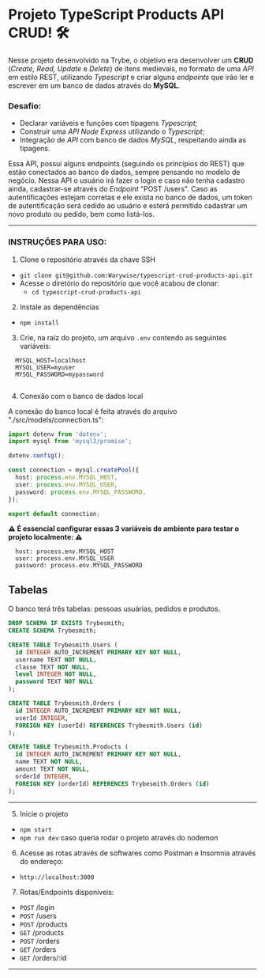 # Projeto TypeScript Products API CRUD! 🛠️

Nesse projeto desenvolvido na Trybe, o objetivo era desenvolver um **CRUD** (_Create, Read, Update_ e _Delete_) de itens medievais, no formato de uma _API_ em estilo REST, utilizando _Typescript_ e criar alguns _endpoints_ que irão ler e escrever em um banco de dados através do **MySQL**.

### Desafio:
 - Declarar variáveis e funções com tipagens _Typescript_;
 - Construir uma _API Node Express_ utilizando o _Typescript_;
 - Integração de _API_ com banco de dados _MySQL_, respeitando ainda as tipagens.



Essa API, possui alguns endpoints (seguindo os princípios do REST) que estão conectados ao banco de dados, sempre pensando no modelo de negócio. Nessa API o usuário irá fazer o login e caso não tenha cadastro ainda, cadastrar-se através do _Endpoint_ "POST /users". Caso as autentificações estejam corretas e ele exista no banco de dados, um token de autentificação será cedido ao usuário e esterá permitido cadastrar um novo produto ou pedido, bem como listá-los.

 
---

### INSTRUÇÕES PARA USO:

1. Clone o repositório através da chave SSH
  * `git clone git@github.com:Warywise/typescript-crud-products-api.git`
  * Acesse o diretório do repositório que você acabou de clonar:
    * `cd typescript-crud-products-api`

2. Instale as dependências
  * `npm install`
 
3. Crie, na raíz do projeto, um arquivo `.env` contendo as seguintes variáveis:

```
  MYSQL_HOST=localhost
  MYSQL_USER=myuser
  MYSQL_PASSWORD=mypassword
  
```
4. Conexão com o banco de dados local

A conexão do banco local é feita através do arquivo "./src/models/connection.ts":

```typescript
import dotenv from 'dotenv';
import mysql from 'mysql2/promise';

dotenv.config();

const connection = mysql.createPool({
  host: process.env.MYSQL_HOST,
  user: process.env.MYSQL_USER,
  password: process.env.MYSQL_PASSWORD,
});

export default connection;
```
**:warning: É essencial configurar essas 3 variáveis de ambiente para testar o projeto localmente: :warning:**

```
  host: process.env.MYSQL_HOST
  user: process.env.MYSQL_USER
  password: process.env.MYSQL_PASSWORD
```
## Tabelas

O banco terá três tabelas: pessoas usuárias, pedidos e produtos.

```sql
DROP SCHEMA IF EXISTS Trybesmith;
CREATE SCHEMA Trybesmith;

CREATE TABLE Trybesmith.Users (
  id INTEGER AUTO_INCREMENT PRIMARY KEY NOT NULL,
  username TEXT NOT NULL,
  classe TEXT NOT NULL,
  level INTEGER NOT NULL,
  password TEXT NOT NULL
);

CREATE TABLE Trybesmith.Orders (
  id INTEGER AUTO_INCREMENT PRIMARY KEY NOT NULL,
  userId INTEGER,
  FOREIGN KEY (userId) REFERENCES Trybesmith.Users (id)
);

CREATE TABLE Trybesmith.Products (
  id INTEGER AUTO_INCREMENT PRIMARY KEY NOT NULL,
  name TEXT NOT NULL,
  amount TEXT NOT NULL,
  orderId INTEGER,
  FOREIGN KEY (orderId) REFERENCES Trybesmith.Orders (id)
);
```

---


5. Inicie o projeto
  * `npm start `
  * `npm run dev` caso queria rodar o projeto através do nodemon
  
6. Acesse as rotas através de softwares como Postman e Insomnia através do endereço:
  * `http://localhost:3000`

7. Rotas/Endpoints disponíveis:
  * `POST` /login
  * `POST` /users
  * `POST` /products
  * `GET` /products
  * `POST` /orders
  * `GET` /orders
  * `GET` /orders/:id
--- 
